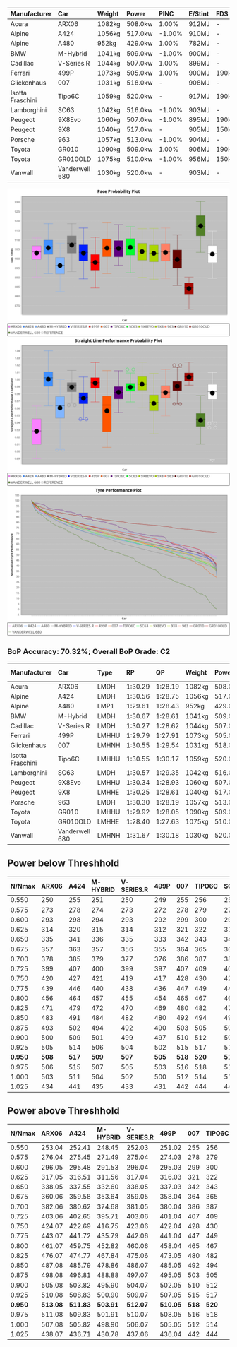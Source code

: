 | Manufacturer     | Car            | Weight | Power   | PINC    | E/Stint | FDS     |
|:-|:-|:-|:-|:-|:-|:-|
| Acura            | ARX06          | 1082kg | 508.0kw | 1.00%   | 912MJ   |    -    |
| Alpine           | A424           | 1056kg | 517.0kw | -1.00%  | 910MJ   |    -    |
| Alpine           | A480           | 952kg  | 429.0kw | 1.00%   | 782MJ   |    -    |
| BMW              | M-Hybrid       | 1041kg | 509.0kw | -1.00%  | 900MJ   |    -    |
| Cadillac         | V-Series.R     | 1044kg | 507.0kw | 1.00%   | 899MJ   |    -    |
| Ferrari          | 499P           | 1073kg | 505.0kw | 1.00%   | 900MJ   | 190kph  |
| Glickenhaus      | 007            | 1031kg | 518.0kw |    -    | 908MJ   |    -    |
| Isotta Fraschini | Tipo6C         | 1059kg | 520.0kw |    -    | 917MJ   | 190kph  |
| Lamborghini      | SC63           | 1042kg | 516.0kw | -1.00%  | 903MJ   |    -    |
| Peugeot          | 9X8Evo         | 1060kg | 507.0kw | -1.00%  | 895MJ   | 190kph  |
| Peugeot          | 9X8            | 1040kg | 517.0kw |    -    | 905MJ   | 150kph  |
| Porsche          | 963            | 1057kg | 513.0kw | -1.00%  | 904MJ   |    -    |
| Toyota           | GR010          | 1090kg | 509.0kw | 1.00%   | 906MJ   | 190kph  |
| Toyota           | GR010OLD       | 1075kg | 510.0kw | -1.00%  | 956MJ   | 150kph  |
| Vanwall          | Vanderwell 680 | 1030kg | 520.0kw |    -    | 903MJ   |    -    |

![PACECHART](./IMG/ACOMETHOD.png)
![STRAIGHTLINEPERFORMANCECHART](./IMG/ACOMETHOD_sp.png)
![TYREPERFORMANCECHART](./IMG/ACOMETHOD_tw.png)

### BoP Accuracy: 70.32%; Overall BoP Grade: C2
| Manufacturer     | Car            | Type  | RP      | QP      | Weight | Power¹  | Threshhold | PINC    | Power²   | E/Stint | AVG Vmax  | FDS     | RDLC | L/Stint | BOP-Grade | Model Accuracy | Model Points | Match%  | SimDiff |
|:-|:-|:-|:-|:-|:-|:-|:-|:-|:-|:-|:-|:-|:-|:-|:-|:-|:-|:-|:-|
| Acura            | ARX06          | LMDH  | 1:30.29 | 1:28.19 | 1082kg | 508.0kw | 210.0kph   | 1.00%   | 513.10kw |  912MJ  | 309.47kph |    -    | 1.00 | 40      | +B2       | 100.00%        | 996          | 80.65%  | #       |
| Alpine           | A424           | LMDH  | 1:30.56 | 1:28.75 | 1056kg | 517.0kw | 210.0kph   | -1.00%  | 511.80kw |  910MJ  | 322.85kph |    -    | 0.99 | 40      | +B2       | 99.61%         | 762          | 80.47%  | #       |
| Alpine           | A480           | LMP1  | 1:29.61 | 1:28.43 |  952kg | 429.0kw | 210.0kph   | 1.00%   | 433.30kw |  782MJ  | 313.70kph |    -    | 0.97 | 38      | -D2       | 100.00%        | 1173         | 60.14%  | #       |
| BMW              | M-Hybrid       | LMDH  | 1:30.67 | 1:28.61 | 1041kg | 509.0kw | 210.0kph   | -1.00%  | 503.90kw |  900MJ  | 320.83kph |    -    | 1.01 | 40      | +C1       | 100.00%        | 1826         | 78.40%  | #       |
| Cadillac         | V-Series.R     | LMDH  | 1:30.27 | 1:28.62 | 1044kg | 507.0kw | 210.0kph   | 1.00%   | 512.10kw |  899MJ  | 318.85kph |    -    | 1.01 | 40      | ~A1       | 99.00%         | 3184         | 99.90%  | #       |
| Ferrari          | 499P           | LMHHU | 1:29.79 | 1:27.91 | 1073kg | 505.0kw | 210.0kph   | 1.00%   | 510.10kw |  900MJ  | 320.50kph | 190kph  | 1.02 | 40      | -C1       | 98.07%         | 3550         | 76.11%  | #       |
| Glickenhaus      | 007            | LMHNH | 1:30.55 | 1:29.54 | 1031kg | 518.0kw | 210.0kph   |    -    | 518.00kw |  908MJ  | 317.62kph |    -    | 0.96 | 40      | +B2       | 94.48%         | 2311         | 80.23%  | #       |
| Isotta Fraschini | Tipo6C         | LMHHU | 1:30.55 | 1:30.17 | 1059kg | 520.0kw | 210.0kph   |    -    | 520.00kw |  917MJ  | 320.61kph | 190kph  | 1.05 | 40      | +Ω1       | 96.81%         | 91           | 47.44%  | #       |
| Lamborghini      | SC63           | LMDH  | 1:30.57 | 1:29.35 | 1042kg | 516.0kw | 210.0kph   | -1.00%  | 510.80kw |  903MJ  | 321.33kph |    -    | 1.04 | 40      | +B2       | 100.00%        | 529          | 81.61%  | #       |
| Peugeot          | 9X8Evo         | LMHHU | 1:30.34 | 1:28.93 | 1060kg | 507.0kw | 210.0kph   | -1.00%  | 501.90kw |  895MJ  | 320.40kph | 190kph  | 0.99 | 40      | +B1       | 99.21%         | 377          | 89.12%  | #       |
| Peugeot          | 9X8            | LMHHE | 1:30.25 | 1:28.61 | 1040kg | 517.0kw | 210.0kph   |    -    | 517.00kw |  905MJ  | 318.58kph | 150kph  | 1.02 | 40      | ~A1       | 99.52%         | 4561         | 100.00% | #       |
| Porsche          | 963            | LMDH  | 1:30.30 | 1:28.19 | 1057kg | 513.0kw | 210.0kph   | -1.00%  | 507.90kw |  904MJ  | 319.36kph |    -    | 1.00 | 40      | ~A1       | 99.96%         | 10176        | 100.00% | #       |
| Toyota           | GR010          | LMHHU | 1:29.92 | 1:28.05 | 1090kg | 509.0kw | 210.0kph   | 1.00%   | 514.10kw |  906MJ  | 319.12kph | 190kph  | 1.00 | 40      | -B2       | 99.95%         | 5509         | 83.75%  | #       |
| Toyota           | GR010OLD       | LMHHE | 1:28.40 | 1:27.63 | 1075kg | 510.0kw | 210.0kph   | -1.00%  | 504.90kw |  956MJ  | 321.55kph | 150kph  | 1.01 | 40      | -Ω2       | 100.00%        | 351          | -32.82% | #       |
| Vanwall          | Vanderwell 680 | LMHNH | 1:31.67 | 1:30.18 | 1030kg | 520.0kw | 210.0kph   |    -    | 520.00kw |  903MJ  | 315.67kph |    -    | 1.01 | 40      | +Ω1       | 99.23%         | 387          | 29.82%  | #       |

## Power below Threshhold
| N/Nmax    | ARX06   | A424    | M-HYBRID | V-SERIES.R | 499P    | 007     | TIPO6C  | SC63    | 9X8EVO  | 9X8     | 963     | GR010   | GR010OLD | VANDERWELL 680 | ​     | RPM      | A480       |
|:-|:-|:-|:-|:-|:-|:-|:-|:-|:-|:-|:-|:-|:-|:-|:-|:-|:-|
|  0.550    |  250    |  255    |  251     |  250       |  249    |  255    |  256    |  254    |  250    |  255    |  253    |  251    |  251     |  256           |  ​    |   --     |  0.00      |
|  0.575    |  273    |  278    |  274     |  273       |  272    |  278    |  279    |  277    |  273    |  278    |  276    |  274    |  274     |  279           |  ​    |   --     |  0.00      |
|  0.600    |  293    |  298    |  294     |  293       |  292    |  299    |  300    |  298    |  293    |  298    |  296    |  294    |  295     |  300           |  ​    |   --     |  0.00      |
|  0.625    |  314    |  320    |  315     |  314       |  312    |  321    |  322    |  319    |  314    |  320    |  317    |  315    |  316     |  322           |  ​    |   --     |  0.00      |
|  0.650    |  335    |  341    |  336     |  335       |  333    |  342    |  343    |  340    |  335    |  341    |  338    |  336    |  337     |  343           |  ​    |   --     |  0.00      |
|  0.675    |  357    |  363    |  357     |  356       |  355    |  364    |  365    |  362    |  356    |  363    |  360    |  357    |  358     |  365           |  ​    |   --     |  0.00      |
|  0.700    |  378    |  385    |  379     |  377       |  376    |  386    |  387    |  384    |  377    |  385    |  382    |  379    |  380     |  387           |  ​    |   --     |  0.00      |
|  0.725    |  399    |  407    |  400     |  399       |  397    |  407    |  409    |  406    |  399    |  407    |  403    |  400    |  401     |  409           |  ​    |   --     |  0.00      |
|  0.750    |  420    |  427    |  421     |  419       |  417    |  428    |  430    |  427    |  419    |  427    |  424    |  421    |  422     |  430           |  ​    |   --     |  0.00      |
|  0.775    |  439    |  446    |  440     |  438       |  436    |  447    |  449    |  446    |  438    |  446    |  443    |  440    |  441     |  449           |  ​    |  5000    |  253.10    |
|  0.800    |  456    |  464    |  457     |  455       |  454    |  465    |  467    |  463    |  455    |  464    |  461    |  457    |  458     |  467           |  ​    |  5500    |  299.12    |
|  0.825    |  471    |  479    |  472     |  470       |  469    |  480    |  482    |  478    |  470    |  479    |  476    |  472    |  473     |  482           |  ​    |  6000    |  334.13    |
|  0.850    |  483    |  491    |  484     |  482       |  480    |  492    |  494    |  490    |  482    |  491    |  487    |  484    |  485     |  494           |  ​    |  6500    |  377.15    |
|  0.875    |  493    |  502    |  494     |  492       |  490    |  503    |  505    |  501    |  492    |  502    |  498    |  494    |  495     |  505           |  ​    |  7000    |  421.16    |
|  0.900    |  500    |  509    |  501     |  499       |  497    |  510    |  512    |  508    |  499    |  509    |  505    |  501    |  502     |  512           |  ​    |  7500    |  432.17    |
|  0.925    |  505    |  514    |  506     |  504       |  502    |  515    |  517    |  513    |  504    |  514    |  510    |  506    |  507     |  517           |  ​    |  8000    |  428.17    |
| **0.950** | **508** | **517** | **509**  | **507**    | **505** | **518** | **520** | **516** | **507** | **517** | **513** | **509** | **510**  | **520**        | **​** | **8500** | **431.17** |
|  0.975    |  506    |  515    |  507     |  505       |  503    |  516    |  518    |  514    |  505    |  515    |  511    |  507    |  508     |  518           |  ​    |  9000    |  216.08    |
|  1.000    |  503    |  511    |  504     |  502       |  500    |  512    |  514    |  510    |  502    |  511    |  507    |  504    |  505     |  514           |  ​    |   --     |  0.00      |
|  1.025    |  434    |  441    |  435     |  433       |  431    |  442    |  444    |  441    |  433    |  441    |  438    |  435    |  436     |  444           |  ​    |   --     |  0.00      |

## Power above Threshhold
| N/Nmax    | ARX06      | A424       | M-HYBRID   | V-SERIES.R | 499P       | 007     | TIPO6C  | SC63       | 9X8EVO     | 9X8     | 963        | GR010      | GR010OLD   | VANDERWELL 680 | ​     | RPM      | A480       |
|:-|:-|:-|:-|:-|:-|:-|:-|:-|:-|:-|:-|:-|:-|:-|:-|:-|:-|
|  0.550    |  253.04    |  252.41    |  248.45    |  252.03    |  251.02    |  255    |  256    |  251.41    |  247.46    |  255    |  250.43    |  253.04    |  248.44    |  256           |  ​    |   --     |  0.00      |
|  0.575    |  276.04    |  275.45    |  271.49    |  275.04    |  274.03    |  278    |  279    |  274.45    |  270.50    |  278    |  273.47    |  276.05    |  271.48    |  279           |  ​    |   --     |  0.00      |
|  0.600    |  296.05    |  295.48    |  291.53    |  296.04    |  295.03    |  299    |  300    |  295.49    |  290.54    |  298    |  293.50    |  297.05    |  291.52    |  300           |  ​    |   --     |  0.00      |
|  0.625    |  317.05    |  316.51    |  311.56    |  317.04    |  316.03    |  321    |  322    |  316.52    |  310.58    |  320    |  314.54    |  318.06    |  312.56    |  322           |  ​    |   --     |  0.00      |
|  0.650    |  338.05    |  337.55    |  332.60    |  338.05    |  337.03    |  342    |  343    |  337.56    |  331.61    |  341    |  335.57    |  339.06    |  333.59    |  343           |  ​    |   --     |  0.00      |
|  0.675    |  360.06    |  359.58    |  353.64    |  359.05    |  358.04    |  364    |  365    |  358.59    |  352.65    |  363    |  356.61    |  361.06    |  354.63    |  365           |  ​    |   --     |  0.00      |
|  0.700    |  382.06    |  380.62    |  374.68    |  381.05    |  380.04    |  386    |  387    |  380.63    |  373.69    |  385    |  377.65    |  383.07    |  375.67    |  387           |  ​    |   --     |  0.00      |
|  0.725    |  403.06    |  402.65    |  395.71    |  403.06    |  401.04    |  407    |  409    |  401.66    |  394.73    |  407    |  399.68    |  404.07    |  396.71    |  409           |  ​    |   --     |  0.00      |
|  0.750    |  424.07    |  422.69    |  416.75    |  423.06    |  422.04    |  428    |  430    |  422.70    |  414.77    |  427    |  419.72    |  425.07    |  416.74    |  430           |  ​    |   --     |  0.00      |
|  0.775    |  443.07    |  441.72    |  435.79    |  442.06    |  441.04    |  447    |  449    |  441.73    |  433.80    |  446    |  438.75    |  444.08    |  435.78    |  449           |  ​    |  5000    |  253.10    |
|  0.800    |  461.07    |  459.75    |  452.82    |  460.06    |  458.04    |  465    |  467    |  458.75    |  450.84    |  464    |  455.78    |  462.08    |  453.81    |  467           |  ​    |  5500    |  299.12    |
|  0.825    |  476.07    |  474.77    |  467.84    |  475.06    |  473.05    |  480    |  482    |  473.78    |  465.86    |  479    |  470.81    |  477.08    |  468.84    |  482           |  ​    |  6000    |  334.13    |
|  0.850    |  487.08    |  485.79    |  478.86    |  486.07    |  485.05    |  492    |  494    |  485.80    |  476.88    |  491    |  482.83    |  488.09    |  479.86    |  494           |  ​    |  6500    |  377.15    |
|  0.875    |  498.08    |  496.81    |  488.88    |  497.07    |  495.05    |  503    |  505    |  495.82    |  486.90    |  502    |  492.84    |  499.09    |  489.87    |  505           |  ​    |  7000    |  421.16    |
|  0.900    |  505.08    |  503.82    |  495.90    |  504.07    |  502.05    |  510    |  512    |  502.83    |  493.92    |  509    |  499.86    |  506.09    |  496.89    |  512           |  ​    |  7500    |  432.17    |
|  0.925    |  510.08    |  508.83    |  500.90    |  509.07    |  507.05    |  515    |  517    |  507.84    |  498.92    |  514    |  504.86    |  511.09    |  501.89    |  517           |  ​    |  8000    |  428.17    |
| **0.950** | **513.08** | **511.83** | **503.91** | **512.07** | **510.05** | **518** | **520** | **510.84** | **501.93** | **517** | **507.87** | **514.09** | **504.90** | **520**        | **​** | **8500** | **431.17** |
|  0.975    |  511.08    |  509.83    |  501.91    |  510.07    |  508.05    |  516    |  518    |  508.84    |  499.93    |  515    |  505.87    |  512.09    |  502.90    |  518           |  ​    |  9000    |  216.08    |
|  1.000    |  507.08    |  505.82    |  498.90    |  506.07    |  505.05    |  512    |  514    |  505.83    |  496.92    |  511    |  502.86    |  508.09    |  499.89    |  514           |  ​    |   --     |  0.00      |
|  1.025    |  438.07    |  436.71    |  430.78    |  437.06    |  436.04    |  442    |  444    |  436.72    |  428.79    |  441    |  433.74    |  439.08    |  430.77    |  444           |  ​    |   --     |  0.00      |
